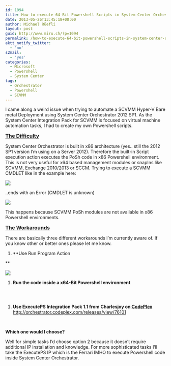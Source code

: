 ```yaml
---
id: 1094
title: How to execute 64-Bit Powershell Scripts in System Center Orchestrator
date: 2013-05-26T13:45:18+00:00
author: Michael Rüefli
layout: post
guid: http://www.miru.ch/?p=1094
permalink: /how-to-execute-64-bit-powershell-scripts-in-system-center-orchestrator/
aktt_notify_twitter:
  - 'no'
s2mail:
  - 'yes'
categories:
  - Microsoft
  - Powershell
  - System Center
tags:
  - Orchestrator
  - Powershell
  - SCVMM
---
```

I came along a weird issue when trying to automate a SCVMM Hyper-V Bare metal Deployment using System Center Orchestrator 2012 SP1. As the System Center Integration Pack for SCVMM is focused on virtual machine automation tasks, I had to create my own Powershell scripts.

<span style="font-size: 12pt; text-decoration: underline;"><strong>The Difficulty<br /> </strong></span>

System Center Orchestrator is built in x86 architecture (yes.. still the 2012 SP1 version I&#8217;m using on a Server 2012). Therefore the built-in Script execution action executes the PoSh code in x86 Powershell environment. This is not very useful for x64 based management modules or snapIns like SCVMM, Exchange 2010/2013 or SCCM. Trying to execute a SCVMM CMDLET like in the example here:

![](http://www.miru.ch/wp-content/uploads/2013/05/052613_1142_Howtoexecut1.png)

..ends with an Error (CMDLET is unknown)

![](http://www.miru.ch/wp-content/uploads/2013/05/052613_1142_Howtoexecut2.png)

This happens because SCVMM PoSh modules are not available in x86 Powershell environments.

<span style="font-size: 12pt; text-decoration: underline;"><strong>The Workarounds<br /> </strong></span>

There are basically three different workarounds I&#8217;m currently aware of. If you know other or better ones please let me know.

  1. **Use Run Program Action
  
** 

![](http://www.miru.ch/wp-content/uploads/2013/05/052613_1142_Howtoexecut3.png)

<p style="margin-left: 36pt;">
  <ol>
    <li>
      <strong>Run the code inside a x64-Bit Powershell environment<br /> </strong>
    </li>
  </ol>
  
  <p>
    <img src="http://www.miru.ch/wp-content/uploads/2013/05/052613_1142_Howtoexecut4.png" alt="" />
  </p>
  
  <p>
    &nbsp;
  </p>
  
  <ol>
    <li>
      <strong>Use ExecutePS Integration Pack 1.1 from Charlesjoy on <a href="http://orchestrator.codeplex.com/releases/view/76101">CodePlex</a></strong><br /> <a href="http://orchestrator.codeplex.com/releases/view/76101">http://orchestrator.codeplex.com/releases/view/76101</a>
    </li>
  </ol>
  
  <p>
    &nbsp;
  </p>
  
  <p>
    <strong>Which one would I choose?</strong>
  </p>
  
  <p>
    Well for simple tasks I&#8217;d choose option 2 because it doesn&#8217;t require additional IP installation and knowledge. For more sophisticated tasks I&#8217;ll take the ExecutePS IP which is the Ferrari IMHO to execute Powershell code inside System Center Orchestrator.
  </p>